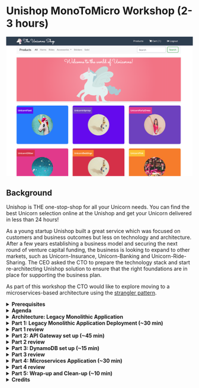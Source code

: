 # Unishop MonoToMicro Workshop (2-3 hours)

![](/MonoToMicroAssets/assets1024/unishop_front.png)

## Background

Unishop is THE one-stop-shop for all your Unicorn needs. You can find the best Unicorn selection online at the Unishop
and get your Unicorn delivered in less than 24 hours! 

As a young startup Unishop built a great service which was focused on customers and business outcomes but less on
technology and architecture. After a few years establishing a business model and securing the next round of venture
capital funding, the business is looking to expand to other markets, such as Unicorn-Insurance, Unicorn-Banking and
Unicorn-Ride-Sharing. The CEO asked the CTO to prepare the technology stack and start re-architecting Unishop solution
to ensure that the right foundations are in place for supporting the business plan.

As part of this workshop the CTO would like to explore moving to a microservices-based architecture using the [strangler
pattern](https://martinfowler.com/bliki/StranglerFigApplication.html).

<details>
<summary>  
<b>Prerequisites</b>
</summary>
<br> 
Before we start, we will need to ensure that we have some tools installed.

* **AWS account (mandatory)**: for deploying the resources and application
* **Java (optional)**: If you planning on compiling the code yourself you will need Java installed locally. It is recommended to check if you have Java already installed. Use the `java -version` from command line to check
if you have it on your machine (see output below for how it should look if you have Java installed on your machine. If
you can't find it on your machine then download Java 1.8.0.x or above).

```
sh-3.2# java -version
java version "1.8.0_202"
Java(TM) SE Runtime Environment (build 1.8.0_202-b08)
Java HotSpot(TM) 64-Bit Server VM (build 25.202-b08, mixed mode)
```

* **IDE of your choosing (optional, two popular ones listed below)**:
If you planning on browsing the code locally we recommend you will use an IDE
    * Eclipse IDE for Java Developers: https://www.eclipse.org/downloads/
    * IntelliJ IDEA: https://www.jetbrains.com/idea/download/
* **Gradle (optional)**: If you planning on compiling the code yourself you will need Gradle installed locally. Download Gradle from https://gradle.org/install/

You can use your browser developer console as a tool to troubleshoot your actions during this workshop (mainly around CORSS origin issues), right click+inspect and then clicking on the Console tab or check your browser's specific instructions.

</details>

<details>
<summary>
<b>Agenda</b>
</summary>
<br> 
We've broken the workshop down into easy to follow and digestible chunks, which walks you through the process of
transforming a monolithic application to a microservices-based application.  

In **Part 1**, we will cover the monolithic application. It is a **traditional** Spring Boot Java application which will be deployed on an EC2 instance and connect to RDS MySQL database. The frontend will be hosted on S3 **Static web hosting**, it is a simple yet powerful hosting solution which auto-scale and meet growing needs automatically. Once deployed, the **Unishop** will be accessible to the outside
world.
* **IMPORTANT**: If you are running this workshop via an AWS or AWS Partner managed event, you may need to skip PART 1 because the environment might be already deployed. In that case, executing the cloud Check that with your host.

In **Part 2-5** we will extract domain-based functionality and build it as a standalone microservice using Lambda and DynamoDB. In this case, that will be the Unishop shopping cart functionality.

In **Part 2** we will front the legacy application with API Gateway which will help switch between old REST API to new Lambda code.

In **Part 3** we will set up a new DynamoDB table which will hold the shopping cart.

In **Part 4** we will deploy Lambda code which will replace the legacy shopping cart functionality.  

**Part 5** will be used to wrap up and clean up.  

As you probably understand by now, one of the major benefits of moving to microservices architecture is that you can
develop each microservice using different technologies stack which is most suitable
for the use case. In this case, we decided to use Lambda and DynamoDB as the compute and database capabilities for the Unishop shopping cart functionality.

</details>

<details>
<summary>  
<b>Architecture: Legacy Monolithic Application</b>
</summary>
<br>
The AS-IS architecture looks as follows:
   
![](/MonoToMicroAssets/assets1024/Slide1.png)

For simplicity, we will leverage a single VPC with two public subnets in two availability zones.
The EC2 instance will reside within a single availability zone. Likewise, the RDS instance will reside within a
single availability zone. 

Once the legacy application is deployed we will use API Gateway to front it, which will enable a more seamless transition
to the microservices pattern.

The TO-BE architecture, would not change the AS-IS architecture, however, we will use Lambda and DynamoDB to implement the shopping cart microservice functionality. Note that with the introduction of DynamoDB, data migration from MySQL to DynamoDB will be required.    
 ![](/MonoToMicroAssets/assets1024/Slide2.png)

</details>

<details>
<summary> 
<b>Part 1: Legacy Monolithic Application Deployment (~30 min)</b>
</summary>
<br> 

In this section we will deploy our legacy application using CloudFormation template. 
For this portion, please work through this [exercise](/MonoToMicroLegacy).  
</details>

<details>
<summary> 
<b>Part 1 review</b>
</summary>
 <br>
   
   ```
Now that we've successfully deployed our monolithic application, we're ready to consider how we might peel off
capabilities to be deployed as a separate microservice.

Let's take a moment to inspect the code base of the monolithic application that we just deployed. It is broken up into a
number of primary controllers.
    * CoreController
    * BasketController: basket management
    * UnicornController: inventory management
    * UserController: user management, registration, login
    * HealthController: performs basic health checks

In addition to the controllers, each domain got a number of other key components, e.g. events, models, repository
representations, and services. The database (RDS MySQL) is a reflection of the domains with 3 tables.
* unicorns: holds the inventory of Unicorns
* unicorn_basket: an association table between the Unicorns and the user's selection
* unicorn_user: represents the users in the system

In an e-commerce application, the basket functionality is critical. It needs to be highly available, durable, and
scalble to meet on-going and spiky workloads, e.g. Black Friday surges. One good first step would be to move this
functionality out of the monolith to allow it to scale independently to meet these needs. This also allows the
development teams to respond more rapidly to new business requirements, e.g. the business wanting to add new items
associated with their new insurance or banking initiatives.

So, let's plan the move, we will need a simple yet bulletproof plan which we can follow and replicate in the future for
other microservices. When thinking about breaking a monolith you need to consider the following 
* Microservice stack: Which tools are best for the microservice implementation? 
* Microservice data access: How do you make sure that current consumers of the API's won't break?
* Data migration: How do you move the data from the monolith to the microservice
* Microservice switch over: How do you enable a seamless switch between monolith and microservice
* Microservices and monolith internal data exchange: Performance is key to any solution. When breaking monolith to small
chunks you introduce chatter to the network which can have performance impact. Considering internal communication
between microservices and the monolith is essential for success.

With all of the above in mind, let's try to figure out how we will do it?
```

```diff
+ Participant Task: Break into small groups and plan your own deployment before peeking into the steps we decided to take
```
</details>

<details>
<summary>  
<b>Part 2: API Gateway set up (~45 min)</b>
</summary>
<br>

Once we have the legacy application up and running. Let's front it with API gateway which will help us switch between implementations easily.  
For this portion, please work through this [exercise](/MonoToMicroAPIGateway).
</details>

<details>
<summary> 
<b>Part 2 review</b>
</summary>
<br>
   
   ```
In part 2 we've introduced API gateway to front the legacy application. This is the first step moving 
towards microservice architecture. Fronting your legacy application with API gateway enables more than 
just a move to microservices, you can also introduce GraphQL on top of it to merge schemas and create 
API’s which pulls information from different microservices, giving the business ability to test 
different data consumption patterns and innovate rapidly. 
   ```
</details>


<details>
<summary>  
<b>Part 3: DynamoDB set up (~15 min)</b>
</summary>
<br>
 
In part 3 and 4 we will setup the new Microservice. We start with the data layer, so let's set up DynamoDB table.  
For this portion, please work through this [exercise](/MonoToMicroDynamoDB).
</details>

<details>
<summary> 
<b>Part 3 review</b>
</summary>
<br> 
   
   ```
There are many benefits in moving to microservice architecture, an important one is the ability to use 
different technology stack to compose the service. Another one is the ability to change the stack while 
minimizing the blast radius. Using DynamoDB as database with Lambda as business logic execution layer 
is one example of using different stack for a specific access pattern. We recommend you explore new 
technologies and components using Proof Of Concept (PoC) strategy and selecting the technology which 
makes the logical selection for the specific service
   ```
   
</details>

<details>
<summary>  
<b>Part 4: Microservices Application (~30 min)</b>
</summary>
<br>
 
In this section we will deploy Lambda code and instruct the API gateway to invoke the newly deployed Lambda shopping cart functionality  
For this portion, please work through this [exercise](/MonoToMicroLambda).
</details>

<details>
<summary> 
<b>Part 4 review</b>
</summary>
<br> 
   
   ```
So, what happened here, we’ve deployed a legacy application to the cloud using CloudFormation 
(the app can be an on premises one). Next, we’ve fronted the legacy application with API gateway to enable seamless 
switchover between implementations and redirecting requests to different microservices. Lastly, 
we’ve implemented a new microservice which breaks the legacy monolith to small chunks and 
redirected requests to the new service. et voila, strangler pattern in action. Now, let’s do 
some cleanup and happy hour is just around the corner. 
   ```

</details>

<details>
<summary>  
<b>Part 5: Wrap-up and Clean-up (~10 min)</b>
</summary>
<br>
   
Modernizing legacy applications is a necessity, there are few approaches you can follow; we hope that this workshop highlighted the benefits of breaking the monolith using the **strangler pattern**. Whichever approach you decide to follow we believe that the gradual improvement will benefit your business and increase confidence in delivering application modernization. Good luck with your journey!

```diff
- Before you leave, make sure you delete the below resources so you won’t be charged for on going usage!
```

* **Delete the CloudFormation stacks for the legacy application**
* **Delete the CloudFormation stacks for DynamoDB unless you've created the database manually, in that case you need to manually delete the table**
* **Remove the IAM role created for Lambda/DynamoDB**
* **Remove the keypair if created**
* **Delete S3 bucket with all content**

</details>

<details>
<summary>  
<b>Credits</b>
</summary>
<br>

### Contributers

Thanks for the below team members who worked very hard to get this workshop in place
* **Puneet Agarwal**
* **Mony kiem**
* **Aravind Singirikonda**
* **Heeki Park**
* **Nir Ozeri**
* **Unicron1**
</details>
